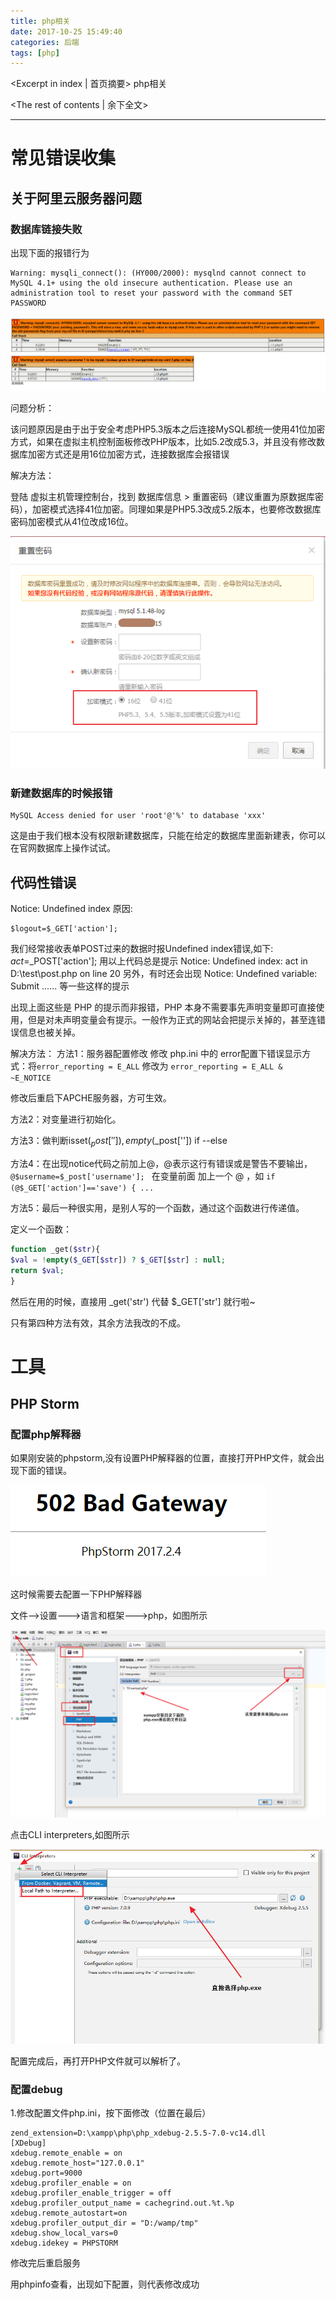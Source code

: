 ```yaml
---
title: php相关
date: 2017-10-25 15:49:40
categories: 后端
tags: [php]
---
```

<Excerpt in index | 首页摘要> 
php相关
<!-- more -->
<The rest of contents | 余下全文>

-----
# 常见错误收集

## 关于阿里云服务器问题

### 数据库链接失败
出现下面的报错行为
```
Warning: mysqli_connect(): (HY000/2000): mysqlnd cannot connect to MySQL 4.1+ using the old insecure authentication. Please use an administration tool to reset your password with the command SET PASSWORD 
```

![](https://github.com/Gabrielkaliboy/images/blob/master/markdown/php/1.png?raw=true)


问题分析：

该问题原因是由于出于安全考虑PHP5.3版本之后连接MySQL都统一使用41位加密方式，如果在虚拟主机控制面板修改PHP版本，比如5.2改成5.3，并且没有修改数据库加密方式还是用16位加密方式，连接数据库会报错误

解决方法：

登陆 虚拟主机管理控制台，找到 数据库信息 > 重置密码（建议重置为原数据库密码），加密模式选择41位加密。同理如果是PHP5.3改成5.2版本，也要修改数据库密码加密模式从41位改成16位。

![](https://github.com/Gabrielkaliboy/images/blob/master/markdown/php/2.png?raw=true)


### 新建数据库的时候报错
```
MySQL Access denied for user 'root'@'%' to database 'xxx'  
```
这是由于我们根本没有权限新建数据库，只能在给定的数据库里面新建表，你可以在官网数据库上操作试试。

## 代码性错误

Notice: Undefined index
原因:
```
$logout=$_GET['action'];
```

我们经常接收表单POST过来的数据时报Undefined index错误,如下: $act=$_POST['action']; 
用以上代码总是提示 
Notice: Undefined index: act in D:\test\post.php on line 20 
另外，有时还会出现 
Notice: Undefined variable: Submit ...... 等一些这样的提示 

出现上面这些是 PHP 的提示而非报错，PHP 本身不需要事先声明变量即可直接使用，但是对未声明变量会有提示。一般作为正式的网站会把提示关掉的，甚至连错误信息也被关掉。 

解决方法： 
方法1：服务器配置修改 
修改 php.ini 中的 error配置下错误显示方式：将`error_reporting = E_ALL` 修改为 `error_reporting = E_ALL & ~E_NOTICE `

修改后重启下APCHE服务器，方可生效。 

方法2：对变量进行初始化。 

方法3：做判断isset($_post['']),empty($_post['']) if --else 

方法4：在出现notice代码之前加上@，@表示这行有错误或是警告不要输出，`@$username=$_post['username']; `
在变量前面 加上一个 @ ，如 `if (@$_GET['action']=='save') { ... `

方法5：最后一种很实用，是别人写的一个函数，通过这个函数进行传递值。 

定义一个函数： 

```php
function _get($str){ 
$val = !empty($_GET[$str]) ? $_GET[$str] : null; 
return $val; 
} 
```
然后在用的时候，直接用 _get('str') 代替 $_GET['str'] 就行啦~

只有第四种方法有效，其余方法我改的不成。

# 工具

## PHP Storm

### 配置php解释器
如果刚安装的phpstorm,没有设置PHP解释器的位置，直接打开PHP文件，就会出现下面的错误。

![](https://github.com/Gabrielkaliboy/images/blob/master/markdown/php/3.png?raw=true)

这时候需要去配置一下PHP解释器

文件-->设置--->语言和框架--->php，如图所示

![](https://github.com/Gabrielkaliboy/images/blob/master/markdown/php/4.png?raw=true)


点击CLI interpreters,如图所示

![](https://github.com/Gabrielkaliboy/images/blob/master/markdown/php/5.png?raw=true)


配置完成后，再打开PHP文件就可以解析了。


### 配置debug

1.修改配置文件php.ini，按下面修改（位置在最后）

```
zend_extension=D:\xampp\php\php_xdebug-2.5.5-7.0-vc14.dll
[XDebug]
xdebug.remote_enable = on
xdebug.remote_host="127.0.0.1"
xdebug.port=9000
xdebug.profiler_enable = on
xdebug.profiler_enable_trigger = off
xdebug.profiler_output_name = cachegrind.out.%t.%p
xdebug.remote_autostart=on
xdebug.profiler_output_dir = "D:/wamp/tmp"
xdebug.show_local_vars=0
xdebug.idekey = PHPSTORM
```
修改完后重启服务

用phpinfo查看，出现如下配置，则代表修改成功